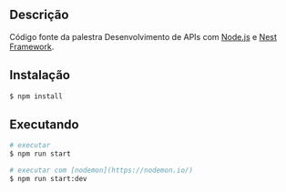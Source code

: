 ## Descrição

Código fonte da palestra Desenvolvimento de APIs com [Node.js](https://nodejs.org/en/) e [Nest Framework](https://github.com/nestjs/nest).

## Instalação

```bash
$ npm install
```

## Executando

```bash
# executar
$ npm run start

# executar com [nodemon](https://nodemon.io/)
$ npm run start:dev
